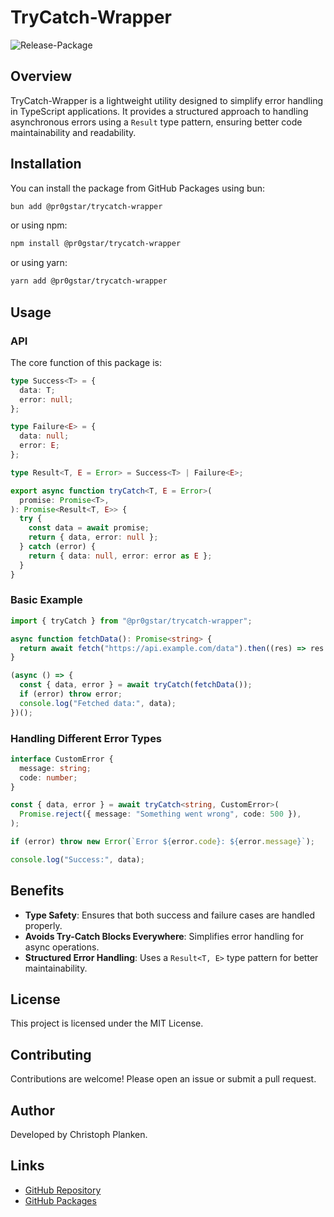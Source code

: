 # TryCatch-Wrapper

![Release-Package](https://github.com/pr0gstar/tryCatch-Wrapper/actions/workflows/release-package.yml/badge.svg)

## Overview

TryCatch-Wrapper is a lightweight utility designed to simplify error handling in TypeScript applications. It provides a structured approach to handling asynchronous errors using a `Result` type pattern, ensuring better code maintainability and readability.

## Installation

You can install the package from GitHub Packages using bun:

```sh
bun add @pr0gstar/trycatch-wrapper
```

or using npm:

```sh
npm install @pr0gstar/trycatch-wrapper
```

or using yarn:

```sh
yarn add @pr0gstar/trycatch-wrapper
```

## Usage

### API

The core function of this package is:

```ts
type Success<T> = {
  data: T;
  error: null;
};

type Failure<E> = {
  data: null;
  error: E;
};

type Result<T, E = Error> = Success<T> | Failure<E>;

export async function tryCatch<T, E = Error>(
  promise: Promise<T>,
): Promise<Result<T, E>> {
  try {
    const data = await promise;
    return { data, error: null };
  } catch (error) {
    return { data: null, error: error as E };
  }
}
```

### Basic Example

```ts
import { tryCatch } from "@pr0gstar/trycatch-wrapper";

async function fetchData(): Promise<string> {
  return await fetch("https://api.example.com/data").then((res) => res.json());
}

(async () => {
  const { data, error } = await tryCatch(fetchData());
  if (error) throw error;
  console.log("Fetched data:", data);
})();
```

### Handling Different Error Types

```ts
interface CustomError {
  message: string;
  code: number;
}

const { data, error } = await tryCatch<string, CustomError>(
  Promise.reject({ message: "Something went wrong", code: 500 }),
);

if (error) throw new Error(`Error ${error.code}: ${error.message}`);

console.log("Success:", data);
```

## Benefits

- **Type Safety**: Ensures that both success and failure cases are handled properly.
- **Avoids Try-Catch Blocks Everywhere**: Simplifies error handling for async operations.
- **Structured Error Handling**: Uses a `Result<T, E>` type pattern for better maintainability.

## License

This project is licensed under the MIT License.

## Contributing

Contributions are welcome! Please open an issue or submit a pull request.

## Author

Developed by Christoph Planken.

## Links

- [GitHub Repository](https://github.com/pr0gstar/trycatch-wrapper)
- [GitHub Packages](https://github.com/pr0gstar?tab=packages)
